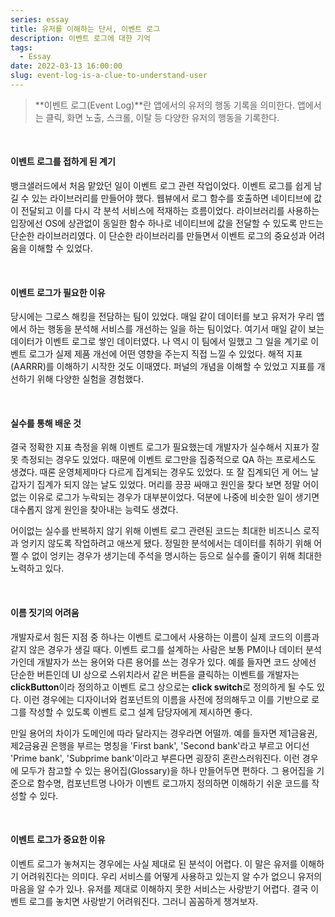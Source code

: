 ```yaml
---
series: essay
title: 유저를 이해하는 단서, 이벤트 로그
description: 이벤트 로그에 대한 기억
tags:
  - Essay
date: 2022-03-13 16:00:00
slug: event-log-is-a-clue-to-understand-user
---
```


> **이벤트 로그(Event Log)**란 앱에서의 유저의 행동 기록을 의미한다. 앱에서는 클릭, 화면 노출, 스크롤, 이탈 등 다양한 유저의 행동을 기록한다.

<br/>

#### 이벤트 로그를 접하게 된 계기

뱅크샐러드에서 처음 맡았던 일이 이벤트 로그 관련 작업이었다. 이벤트 로그를 쉽게 남길 수 있는 라이브러리를 만들어야 했다. 웹뷰에서 로그 함수를 호출하면 네이티브에 값이 전달되고 이를 다시 각 분석 서비스에 적재하는 흐름이었다. 라이브러리를 사용하는 입장에선 OS에 상관없이 동일한 함수 하나로 네이티브에 값을 전달할 수 있도록 만드는 단순한 라이브러리였다. 이 단순한 라이브러리를 만들면서 이벤트 로그의 중요성과 어려움을 이해할 수 있었다.

<br/>

#### 이벤트 로그가 필요한 이유

당시에는 그로스 해킹을 전담하는 팀이 있었다. 매일 같이 데이터를 보고 유저가 우리 앱에서 하는 행동을 분석해 서비스를 개선하는 일을 하는 팀이었다. 여기서 매일 같이 보는 데이터가 이벤트 로그로 쌓인 데이터였다. 나 역시 이 팀에서 일했고 그 일을 계기로 이벤트 로그가 실제 제품 개선에 어떤 영향을 주는지 직접 느낄 수 있었다. 해적 지표(AARRR)를 이해하기 시작한 것도 이때였다. 퍼널의 개념을 이해할 수 있었고 지표를 개선하기 위해 다양한 실험을 경험했다.

<br/>

#### 실수를 통해 배운 것

결국 정확한 지표 측정을 위해 이벤트 로그가 필요했는데 개발자가 실수해서 지표가 잘못 측정되는 경우도 있었다. 때문에 이벤트 로그만을 집중적으로 QA 하는 프로세스도 생겼다. 때론 운영체제마다 다르게 집계되는 경우도 있었다. 또 잘 집계되던 게 어느 날 갑자기 집계가 되지 않는 날도 있었다. 머리를 끙끙 싸매고 원인을 찾다 보면 정말 어이없는 이유로 로그가 누락되는 경우가 대부분이었다. 덕분에 나중에 비슷한 일이 생기면 대수롭지 않게 원인을 찾아내는 능력도 생겼다.

어이없는 실수를 반복하지 않기 위해 이벤트 로그 관련된 코드는 최대한 비즈니스 로직과 엉키지 않도록 작업하려고 애쓰게 됐다. 정밀한 분석에서는 데이터를 취하기 위해 어쩔 수 없이 엉키는 경우가 생기는데 주석을 명시하는 등으로 실수를 줄이기 위해 최대한 노력하고 있다.

<br/>

#### 이름 짓기의 어려움

개발자로서 힘든 지점 중 하나는 이벤트 로그에서 사용하는 이름이 실제 코드의 이름과 같지 않은 경우가 생길 때다. 이벤트 로그를 설계하는 사람은 보통 PM이나 데이터 분석가인데 개발자가 쓰는 용어와 다른 용어를 쓰는 경우가 있다. 예를 들자면 코드 상에선 단순한 버튼인데 UI 상으로 스위치라서 같은 버튼을 클릭하는 이벤트를 개발자는 **clickButton**이라 정의하고 이벤트 로그 상으로는 **click switch**로 정의하게 될 수도 있다. 이런 경우에는 디자이너와 컴포넌트의 이름을 사전에 정의해두고 이를 기반으로 로그를 작성할 수 있도록 이벤트 로그 설계 담당자에게 제시하면 좋다.

만일 용어의 차이가 도메인에 따라 달라지는 경우라면 어떨까. 예를 들자면 제1금융권, 제2금융권 은행을 부르는 명칭을 'First bank', 'Second bank'라고 부르고 어디선 'Prime bank', 'Subprime bank'이라고 부른다면 굉장히 혼란스러워진다. 이런 경우에 모두가 참고할 수 있는 용어집(Glossary)을 하나 만들어두면 편하다. 그 용어집을 기준으로 함수명, 컴포넌트명 나아가 이벤트 로그까지 정의하면 이해하기 쉬운 코드를 작성할 수 있다.

<br/>

#### 이벤트 로그가 중요한 이유

이벤트 로그가 놓쳐지는 경우에는 사실 제대로 된 분석이 어렵다. 이 말은 유저를 이해하기 어려워진다는 의미다. 우리 서비스를 어떻게 사용하고 있는지 알 수가 없으니 유저의 마음을 알 수가 있나. 유저를 제대로 이해하지 못한 서비스는 사랑받기 어렵다. 결국 이벤트 로그를 놓치면 사랑받기 어려워진다. 그러니 꼼꼼하게 챙겨보자.
